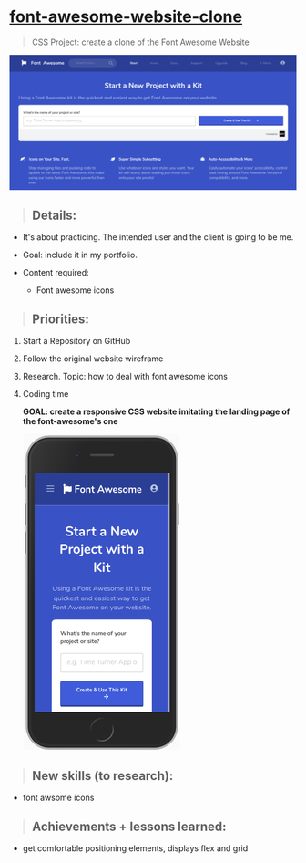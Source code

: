 # <a href="https://jseguraweb.github.io/font-awesome-website-clone/">font-awesome-website-clone</a>

> CSS Project: create a clone of the Font Awesome Website

![](screenshot.png)


> ## Details:

- It's about practicing. The intended user and the client is going to be me. 
- Goal: include it in my portfolio.
- Content required: 
    
    - Font awesome icons

> ## Priorities:

1. Start a Repository on GitHub
2. Follow the original website wireframe
3. Research. Topic: how to deal with font awesome icons
4. Coding time

    **GOAL: create a responsive CSS website imitating the landing page of the font-awesome's one**

    ![](screenshot2.png)

> ## New skills (to research):

- font awsome icons

> ## Achievements + lessons learned:

- get comfortable positioning elements, displays flex and grid
